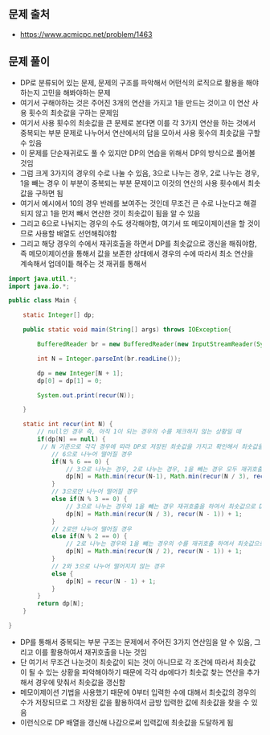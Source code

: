 ## 문제 출처
- https://www.acmicpc.net/problem/1463

## 문제 풀이
- DP로 분류되어 있는 문제, 문제의 구조를 파악해서 어떤식의 로직으로 활용을 해야하는지 고민을 해봐야하는 문제
- 여기서 구해야하는 것은 주어진 3개의 연산을 가지고 1을 만드는 것이고 이 연산 사용 횟수의 최솟값을 구하는 문제임
- 여기서 사용 횟수의 최솟값을 큰 문제로 본다면 이를 각 3가지 연산을 하는 것에서 중복되는 부분 문제로 나누어서 연산에서의 답을 모아서 사용 횟수의 최솟값을 구할 수 있음
- 이 문제를 단순재귀로도 풀 수 있지만 DP의 연습을 위해서 DP의 방식으로 풀어볼 것임
- 그럼 크게 3가지의 경우의 수로 나눌 수 있음, 3으로 나누는 경우, 2로 나누는 경우, 1을 빼는 경우 이 부분이 중복되는 부분 문제이고 이것의 연산의 사용 횟수에서 최솟값을 구하면 됨
- 여기서 예시에서 10의 경우 반례를 보여주는 것인데 무조건 큰 수로 나눈다고 해결되지 않고 1을 먼저 빼서 연산한 것이 최솟값이 됨을 알 수 있음
- 그리고 6으로 나눠지는 경우의 수도 생각해야함, 여기서 또 메모이제이션을 할 것이므로 사용할 배열도 선언해줘야함
- 그리고 해당 경우의 수에서 재귀호출을 하면서 DP를 최솟값으로 갱신을 해줘야함, 즉 메모이제이션을 통해서 값을 보존한 상태에서 경우의 수에 따라서 최소 연산을 계속해서 업데이틑 해주는 것 재귀를 통해서
```java
import java.util.*;
import java.io.*;

public class Main {

    static Integer[] dp;

    public static void main(String[] args) throws IOException{

        BufferedReader br = new BufferedReader(new InputStreamReader(System.in));

        int N = Integer.parseInt(br.readLine());

        dp = new Integer[N + 1];
        dp[0] = dp[1] = 0;

        System.out.print(recur(N));

    }

    static int recur(int N) {
        // null인 경우 즉, 아직 1이 되는 경우의 수를 체크하지 않는 상황일 때
        if(dp[N] == null) {
         // N 기준으로 각각 경우에 따라 DP로 저장된 최솟값을 가지고 확인해서 최솟값을 찾고 그 최솟값에 1을 더한 것이 현재 N의 개수가 되므로 +1을 한 것임
            // 6으로 나누어 떨어질 경우
            if(N % 6 == 0) {
                // 3으로 나누는 경우, 2로 나누는 경우, 1을 빼는 경우 모두 재귀호출을 하여서 최솟값으로 DP를 갱신함
                dp[N] = Math.min(recur(N-1), Math.min(recur(N / 3), recur(N / 2))) + 1;
            }
            // 3으로만 나누어 떨어질 경우
            else if(N % 3 == 0) {
                // 3으로 나누는 경우와 1을 뺴는 경우 재귀호출을 하여서 최솟값으로 DP를 갱신함
                dp[N] = Math.min(recur(N / 3), recur(N - 1)) + 1;
            }
            // 2로만 나누어 떨어질 경우
            else if(N % 2 == 0) {
                // 2로 나누는 경우와 1을 뺴는 경우의 수를 재귀호출 하여서 최솟값으로 DP를 갱신함
                dp[N] = Math.min(recur(N / 2), recur(N - 1)) + 1;
            }
            // 2와 3으로 나누어 떨어지지 않는 경우
            else {
                dp[N] = recur(N - 1) + 1;
            }
        }
        return dp[N];
    }

}
```

- DP를 통해서 중복되는 부분 구조는 문제에서 주어진 3가지 연산임을 알 수 있음, 그리고 이를 활용하여서 재귀호출을 나눈 것임
- 단 여기서 무조건 나눈것이 최솟값이 되는 것이 아니므로 각 조건에 따라서 최솟값이 될 수 있는 상황을 파악해야하기 때문에 각각 dp에다가 최솟값 찾는 연산을 추가해서 경우에 맞춰서 최솟값을 갱신함
- 메모이제이션 기법을 사용했기 때문에 0부터 입력한 수에 대해서 최솟값의 경우의 수가 저장되므로 그 저장된 값을 활용하여서 금방 입력한 값에 최솟값을 찾을 수 있음
- 이런식으로 DP 배열을 갱신해 나감으로써 입력값에 최솟값을 도달하게 됨